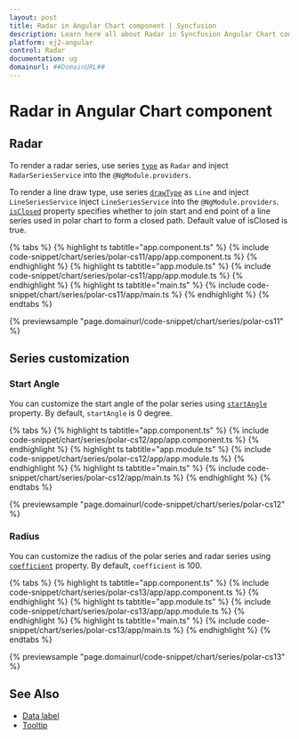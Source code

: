 ```yaml
---
layout: post
title: Radar in Angular Chart component | Syncfusion
description: Learn here all about Radar in Syncfusion Angular Chart component of Syncfusion Essential JS 2 and more.
platform: ej2-angular
control: Radar
documentation: ug
domainurl: ##DomainURL##
---
```


# Radar in Angular Chart component

## Radar

To render a radar series, use series [`type`](https://ej2.syncfusion.com/angular/documentation/api/chart/seriesModel#type) as `Radar` and inject `RadarSeriesService` into the `@NgModule.providers`.

To render a line draw type, use series [`drawType`](https://ej2.syncfusion.com/angular/documentation/api/chart/seriesModel#drawtype) as `Line` and inject `LineSeriesService` inject `LineSeriesService`  into the `@NgModule.providers`. [`isClosed`](https://ej2.syncfusion.com/angular/documentation/api/chart/seriesModel#isclosed) property specifies whether to join start and end point of a line series used in polar chart to form a closed path. Default value of isClosed is true.

{% tabs %}
{% highlight ts tabtitle="app.component.ts" %}
{% include code-snippet/chart/series/polar-cs11/app/app.component.ts %}
{% endhighlight %}
{% highlight ts tabtitle="app.module.ts" %}
{% include code-snippet/chart/series/polar-cs11/app/app.module.ts %}
{% endhighlight %}
{% highlight ts tabtitle="main.ts" %}
{% include code-snippet/chart/series/polar-cs11/app/main.ts %}
{% endhighlight %}
{% endtabs %}
  
{% previewsample "page.domainurl/code-snippet/chart/series/polar-cs11" %}

## Series customization

### Start Angle

You can customize the start angle of the polar series using [`startAngle`](https://ej2.syncfusion.com/angular/documentation/api/chart/axis#startangle) property. By default, `startAngle` is 0 degree.

{% tabs %}
{% highlight ts tabtitle="app.component.ts" %}
{% include code-snippet/chart/series/polar-cs12/app/app.component.ts %}
{% endhighlight %}
{% highlight ts tabtitle="app.module.ts" %}
{% include code-snippet/chart/series/polar-cs12/app/app.module.ts %}
{% endhighlight %}
{% highlight ts tabtitle="main.ts" %}
{% include code-snippet/chart/series/polar-cs12/app/main.ts %}
{% endhighlight %}
{% endtabs %}
  
{% previewsample "page.domainurl/code-snippet/chart/series/polar-cs12" %}

### Radius

You can customize the radius of the polar series and radar series using [`coefficient`](https://ej2.syncfusion.com/angular/documentation/api/chart/axis#coefficient) property. By default, `coefficient` is 100.

{% tabs %}
{% highlight ts tabtitle="app.component.ts" %}
{% include code-snippet/chart/series/polar-cs13/app/app.component.ts %}
{% endhighlight %}
{% highlight ts tabtitle="app.module.ts" %}
{% include code-snippet/chart/series/polar-cs13/app/app.module.ts %}
{% endhighlight %}
{% highlight ts tabtitle="main.ts" %}
{% include code-snippet/chart/series/polar-cs13/app/main.ts %}
{% endhighlight %}
{% endtabs %}
  
{% previewsample "page.domainurl/code-snippet/chart/series/polar-cs13" %}

## See Also

* [Data label](./data-labels/)
* [Tooltip](./tool-tip/)